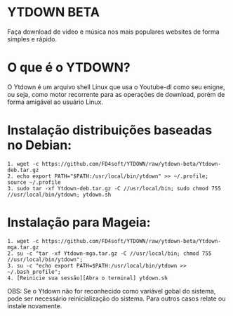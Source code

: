 # YTDOWN BETA
Faça download de video e música nos mais populares websites de forma simples e rápido.

# O que é o YTDOWN?
O Ytdown é um arquivo shell Linux que usa o Youtube-dl como seu enigne, ou seja, como motor recorrente para as operações de download, porém de forma amigável ao usuário Linux.

# Instalação distribuições baseadas no Debian:
```
1. wget -c https://github.com/FD4soft/YTDOWN/raw/ytdown-beta/Ytdown-deb.tar.gz
2. echo export PATH="$PATH:/usr/local/bin/ytdown" >> ~/.profile; source ~/.profile
3. sudo tar -xf Ytdown-deb.tar.gz -C //usr/local/bin; sudo chmod 755 //usr/local/bin/ytdown; ytdown.sh
```
# Instalação para Mageia:
```
1. wget -c https://github.com/FD4soft/YTDOWN/raw/ytdown-beta/Ytdown-mga.tar.gz
2. su -c "tar -xf Ytdown-mga.tar.gz -C //usr/local/bin; chmod 755 //usr/local/bin/ytdown";
3. su -c "echo export PATH=$PATH:/usr/local/bin/ytdown >> ~/.bash_profile";
4. [Reinicie sua sessão][Abra o terminal] ytdown.sh
```

OBS: Se o Ytdown não for reconhecido como variável gobal do sistema, pode ser necessário reinicialização do sistema. Para outros casos relate ou instale novamente.

